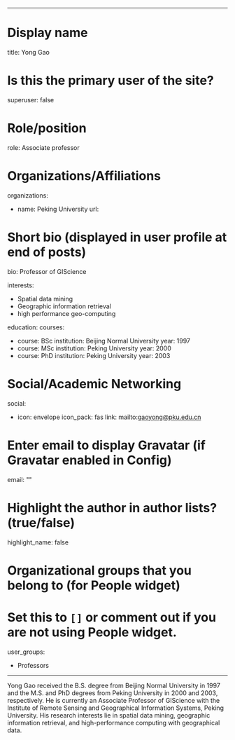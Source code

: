 
---
# Display name
title: Yong Gao

# Is this the primary user of the site?
superuser: false

# Role/position
role: Associate professor

# Organizations/Affiliations
organizations:
- name: Peking University
  url: 

# Short bio (displayed in user profile at end of posts)
bio: Professor of GIScience

interests:
  - Spatial data mining
  - Geographic information retrieval
  - high performance geo-computing


education:
  courses:
  - course: BSc
    institution: Beijing Normal University
    year: 1997
  - course: MSc
    institution: Peking University
    year: 2000
  - course: PhD
    institution: Peking University
    year: 2003


# Social/Academic Networking
social:
  - icon: envelope
    icon_pack: fas
    link: mailto:gaoyong@pku.edu.cn

# Enter email to display Gravatar (if Gravatar enabled in Config)
email: ""

# Highlight the author in author lists? (true/false)
highlight_name: false

# Organizational groups that you belong to (for People widget)
#   Set this to `[]` or comment out if you are not using People widget.
user_groups:
- Professors
---
Yong Gao received the B.S. degree from Beijing Normal University in 1997 and the M.S. and PhD degrees from Peking University in 2000 and 2003, respectively. He is currently an Associate Professor of GIScience with the Institute of Remote Sensing and Geographical Information Systems, Peking University. His research interests lie in spatial data mining, geographic information retrieval, and high-performance computing with geographical data.